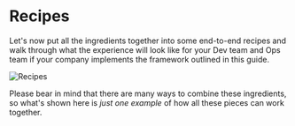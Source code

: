 # Recipes

Let's now put all the ingredients together into some end-to-end recipes and walk through what the experience will look
like for your Dev team and Ops team if your company implements the framework outlined in this guide.

![Recipes](/img/guides/production-framework/recipes.jpg)

Please bear in mind that there are many ways to combine these ingredients, so what's shown here is _just one example_ of
how all these pieces can work together.

